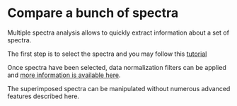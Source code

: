 # Compare a bunch of spectra

Multiple spectra analysis allows to quickly extract information about a set of spectra.

The first step is to select the spectra and you may follow this [tutorial](../common/selection/README.md)

Once spectra have been selected, data normalization filters can be applied and [more information is available here](../common/processing/README.md).

The superimposed spectra can be manipulated without numerous advanced features described here.
